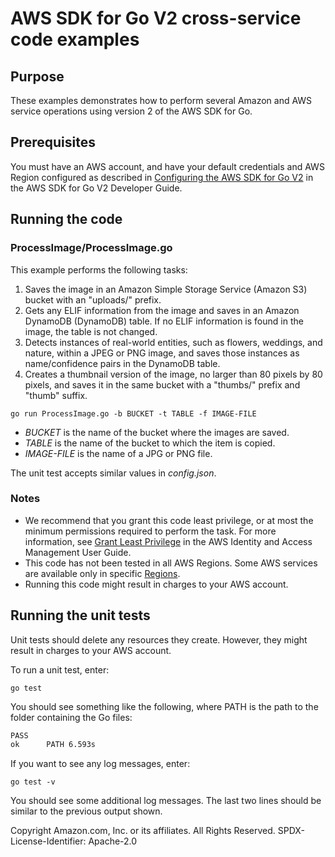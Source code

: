 # AWS SDK for Go V2 cross-service code examples

## Purpose

These examples demonstrates how to perform several Amazon and AWS
service operations using version 2 of the AWS SDK for Go.

## Prerequisites

You must have an AWS account, and have your default credentials and AWS Region
configured as described in
[Configuring the AWS SDK for Go V2](https://aws.github.io/aws-sdk-go-v2/docs/configuring-sdk/)
in the AWS SDK for Go V2 Developer Guide.

## Running the code

### ProcessImage/ProcessImage.go

This example performs the following tasks:

1. Saves the image in an Amazon Simple Storage Service (Amazon S3) bucket with an "uploads/" prefix.
1. Gets any ELIF information from the image and saves in an Amazon DynamoDB (DynamoDB) table.
   If no ELIF information is found in the image, the table is not changed.
1. Detects instances of real-world entities,
   such as flowers, weddings, and nature, within a JPEG or PNG image,
   and saves those instances as name/confidence pairs in the DynamoDB table.
1. Creates a thumbnail version of the image, no larger than 80 pixels by 80 pixels,
   and saves it in the same bucket with a "thumbs/" prefix and "thumb" suffix.

`go run ProcessImage.go -b BUCKET -t TABLE -f IMAGE-FILE`

- _BUCKET_ is the name of the bucket where the images are saved.
- _TABLE_ is the name of the bucket to which the item is copied.
- _IMAGE-FILE_ is the name of a JPG or PNG file.

The unit test accepts similar values in _config.json_.

### Notes

- We recommend that you grant this code least privilege,
  or at most the minimum permissions required to perform the task.
  For more information, see
  [Grant Least Privilege](https://docs.aws.amazon.com/IAM/latest/UserGuide/best-practices.html#grant-least-privilege)
  in the AWS Identity and Access Management User Guide.
- This code has not been tested in all AWS Regions.
  Some AWS services are available only in specific
  [Regions](https://aws.amazon.com/about-aws/global-infrastructure/regional-product-services).
- Running this code might result in charges to your AWS account.

## Running the unit tests

Unit tests should delete any resources they create.
However, they might result in charges to your
AWS account.

To run a unit test, enter:

`go test`

You should see something like the following,
where PATH is the path to the folder containing the Go files:

```sh
PASS
ok      PATH 6.593s
```

If you want to see any log messages, enter:

`go test -v`

You should see some additional log messages.
The last two lines should be similar to the previous output shown.

Copyright Amazon.com, Inc. or its affiliates. All Rights Reserved. SPDX-License-Identifier: Apache-2.0
